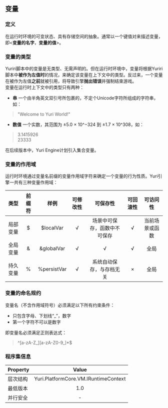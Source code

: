 ﻿## 变量

### 定义
在运行时环境的可变状态、具有存储空间的抽象。通常以一个键值对来描述变量，即<**变量的名字**，**变量的值**>。

### 变量的类型
Yuriri脚本中的变量是无类型、无需声明的。但在运行时环境中，变量将根据Yuriri脚本中**被作为左值时**的情况，来确定该变量在上下文中的类型。反过来，一个变量在被作为左值**之前**就被引用，将导致引擎**抛出错误**并强制结束游戏。<br/>
变量在运行时上下文中的类型只有两种：
- **串**
一个由半角英文双引号所包裹的，不定个Unicode字符所组成的字符串，如：

>  "Welcome to Yuri World!"

- **数值**
一个实数，其范围为 ±5.0 × 10^−324  到 ±1.7 × 10^308，如：

> 3.1415926<br/>
> 23333

在后续版本中，Yuri Engine计划引入集合变量。

### 变量的作用域
运行时环境通过变量名前缀的变量作用域字符来确定一个变量的行为性质。Yuri引擎一共有三种变量作用域：

| 类型 | 前缀符 | 样例 | 可修改性 | 可保存性 | 可回滚性 | 可访问性 |
| :-------: | :-------: | :-------: | :-------: | :-------: | :-------: | :-------: |
| 局部变量 | \$ | \$localVar | √ | 场景中可保存，函数中不可保存 | √ | 当前场景或函数 |
| 全局变量 | & | &globalVar | √ | √ | √ | 全局 |
| 持久变量 | % | %persistVar | √ | 系统自动保存，与存档无关 | × | 全局 |

### 变量的命名规约
变量名（不含作用域符号）必须满足以下所有约束条件：

- 只包含字母、下划线“_”，数字
- 第一个字符不可以是数字

即变量名必须满足正则表达式：
> ^[a-zA-Z_][a-zA-Z0-9_]*$

### 程序集信息
| Property | Value |
| :-------- | :--------: |
| 层次结构   | Yuri.PlatformCore.VM.IRuntimeContext |
| 最低版本   | 1.0 |
| 并行安全   | - |
